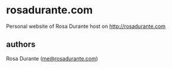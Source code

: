 rosadurante.com
===============

Personal website of Rosa Durante host on <http://rosadurante.com>

authors
-------

Rosa Durante (me@rosadurante.com)
